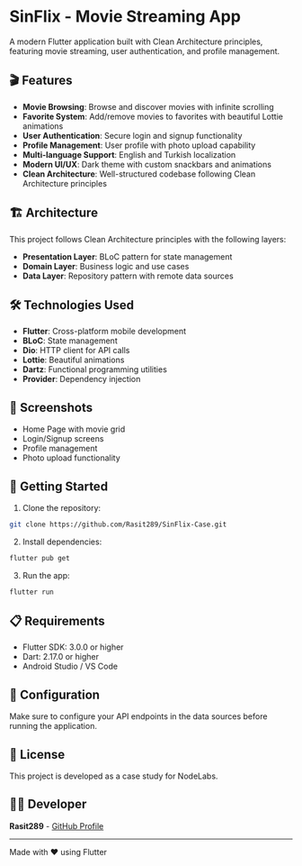 # SinFlix - Movie Streaming App

A modern Flutter application built with Clean Architecture principles, featuring movie streaming, user authentication, and profile management.

## 🎬 Features

- **Movie Browsing**: Browse and discover movies with infinite scrolling
- **Favorite System**: Add/remove movies to favorites with beautiful Lottie animations
- **User Authentication**: Secure login and signup functionality
- **Profile Management**: User profile with photo upload capability
- **Multi-language Support**: English and Turkish localization
- **Modern UI/UX**: Dark theme with custom snackbars and animations
- **Clean Architecture**: Well-structured codebase following Clean Architecture principles

## 🏗️ Architecture

This project follows Clean Architecture principles with the following layers:

- **Presentation Layer**: BLoC pattern for state management
- **Domain Layer**: Business logic and use cases
- **Data Layer**: Repository pattern with remote data sources

## 🛠️ Technologies Used

- **Flutter**: Cross-platform mobile development
- **BLoC**: State management
- **Dio**: HTTP client for API calls
- **Lottie**: Beautiful animations
- **Dartz**: Functional programming utilities
- **Provider**: Dependency injection

## 📱 Screenshots

- Home Page with movie grid
- Login/Signup screens
- Profile management
- Photo upload functionality

## 🚀 Getting Started

1. Clone the repository:
```bash
git clone https://github.com/Rasit289/SinFlix-Case.git
```

2. Install dependencies:
```bash
flutter pub get
```

3. Run the app:
```bash
flutter run
```

## 📋 Requirements

- Flutter SDK: 3.0.0 or higher
- Dart: 2.17.0 or higher
- Android Studio / VS Code

## 🔧 Configuration

Make sure to configure your API endpoints in the data sources before running the application.

## 📄 License

This project is developed as a case study for NodeLabs.

## 👨‍💻 Developer

**Rasit289** - [GitHub Profile](https://github.com/Rasit289)

---

Made with ❤️ using Flutter
